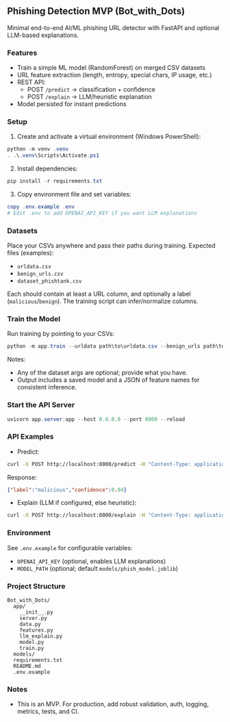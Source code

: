 ## Phishing Detection MVP (Bot_with_Dots)

Minimal end-to-end AI/ML phishing URL detector with FastAPI and optional LLM-based explanations.

### Features
- Train a simple ML model (RandomForest) on merged CSV datasets
- URL feature extraction (length, entropy, special chars, IP usage, etc.)
- REST API:
  - POST `/predict` → classification + confidence
  - POST `/explain` → LLM/heuristic explanation
- Model persisted for instant predictions

### Setup
1. Create and activate a virtual environment (Windows PowerShell):
```powershell
python -m venv .venv
. .\.venv\Scripts\Activate.ps1
```

2. Install dependencies:
```powershell
pip install -r requirements.txt
```

3. Copy environment file and set variables:
```powershell
copy .env.example .env
# Edit .env to add OPENAI_API_KEY if you want LLM explanations
```

### Datasets
Place your CSVs anywhere and pass their paths during training. Expected files (examples):
- `urldata.csv`
- `benign_urls.csv`
- `dataset_phishtank.csv`

Each should contain at least a URL column, and optionally a label (`malicious`/`benign`). The training script can infer/normalize columns.

### Train the Model
Run training by pointing to your CSVs:
```powershell
python -m app.train --urldata path\to\urldata.csv --benign_urls path\to\benign_urls.csv --phishtank path\to\dataset_phishtank.csv --model-path models\phish_model.joblib
```

Notes:
- Any of the dataset args are optional; provide what you have.
- Output includes a saved model and a JSON of feature names for consistent inference.

### Start the API Server
```powershell
uvicorn app.server:app --host 0.0.0.0 --port 8000 --reload
```

### API Examples
- Predict:
```bash
curl -X POST http://localhost:8000/predict -H "Content-Type: application/json" -d '{"text": "http://examp1e-login.com/verify?id=123"}'
```
Response:
```json
{"label":"malicious","confidence":0.94}
```

- Explain (LLM if configured, else heuristic):
```bash
curl -X POST http://localhost:8000/explain -H "Content-Type: application/json" -d '{"text": "http://examp1e-login.com/verify?id=123"}'
```

### Environment
See `.env.example` for configurable variables:
- `OPENAI_API_KEY` (optional, enables LLM explanations)
- `MODEL_PATH` (optional; default `models/phish_model.joblib`)

### Project Structure
```
Bot_with_Dots/
  app/
    __init__.py
    server.py
    data.py
    features.py
    llm_explain.py
    model.py
    train.py
  models/
  requirements.txt
  README.md
  .env.example
```

### Notes
- This is an MVP. For production, add robust validation, auth, logging, metrics, tests, and CI.
